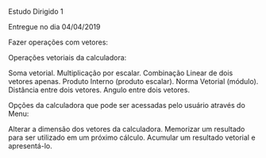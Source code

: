Estudo Dirigido 1

Entregue no dia 04/04/2019

Fazer operações com vetores:

Operações vetoriais da calculadora:

Soma vetorial.
Multiplicação por escalar.
Combinação Linear de dois vetores apenas.
Produto Interno (produto escalar).
Norma Vetorial (módulo).
Distância entre dois vetores. 
Angulo entre dois vetores.

Opções da calculadora que pode ser acessadas pelo usuário através do Menu:


Alterar a dimensão dos vetores da calculadora.
Memorizar um resultado para ser utilizado em um próximo cálculo.
Acumular um resultado vetorial e apresentá-lo.
